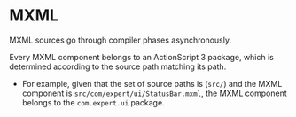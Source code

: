 # MXML

MXML sources go through compiler phases asynchronously.

Every MXML component belongs to an ActionScript 3 package, which is determined according to the source path matching its path.

* For example, given that the set of source paths is (`src/`) and the MXML component is `src/com/expert/ui/StatusBar.mxml`, the MXML component belongs to the `com.expert.ui` package.